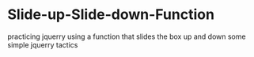 # Slide-up-Slide-down-Function
practicing jquerry using a function that slides the box up and down
some simple jquerry tactics
